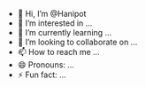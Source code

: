 - 👋 Hi, I’m @Hanipot
- 👀 I’m interested in ...
- 🌱 I’m currently learning ...
- 💞️ I’m looking to collaborate on ...
- 📫 How to reach me ...
- 😄 Pronouns: ...
- ⚡ Fun fact: ...

<!---
Hanipot/Hanipot is a ✨ special ✨ repository because its `README.md` (this file) appears on your GitHub profile.
You can click the Preview link to take a look at your changes.
--->
